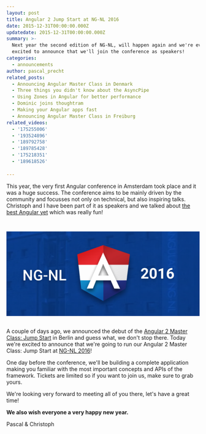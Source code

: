 ```yaml
---
layout: post
title: Angular 2 Jump Start at NG-NL 2016
date: 2015-12-31T00:00:00.000Z
updatedate: 2015-12-31T00:00:00.000Z
summary: >-
  Next year the second edition of NG-NL, will happen again and we're even
  excited to announce that we'll join the conference as speakers!
categories:
  - announcements
author: pascal_precht
related_posts:
  - Announcing Angular Master Class in Denmark
  - Three things you didn't know about the AsyncPipe
  - Using Zones in Angular for better performance
  - Dominic joins thoughtram
  - Making your Angular apps fast
  - Announcing Angular Master Class in Freiburg
related_videos:
  - '175255006'
  - '193524896'
  - '189792758'
  - '189785428'
  - '175218351'
  - '189618526'

---
```


This year, the very first Angular conference in Amsterdam took place and it was a huge success. The conference aims to be mainly driven by the community and focusses not only on technical, but also inspiring talks. Christoph and I have been part of it as speakers and we talked about [the best Angular yet](http://thoughtram.io/the-best-angular-yet/#/) which was really fun!

<div style="text-align: center; margin-top: 3em; margin-bottom: 2em;">
<img alt="ng-nl 2016" src="/images/ng-nl-2016.png">
</div>

A couple of days ago, we announced the debut of the [Angular 2 Master Class: Jump Start](http://blog.thoughtram.io/announcements/2015/12/21/introducing-angular-2-master-class.html) in Berlin and guess what, we don't stop there. Today we're excited to announce that we're going to run our Angular 2 Master Class: Jump Start at [NG-NL 2016](http://www.ng-nl.org/)!

One day before the conference, we'll be building a complete application making you familiar with the most important concepts and APIs of the framework. Tickets are limited so if you want to join us, make sure to grab yours.

We're looking very forward to meeting all of you there, let's have a great time!

**We also wish everyone a very happy new year.**

Pascal & Christoph
